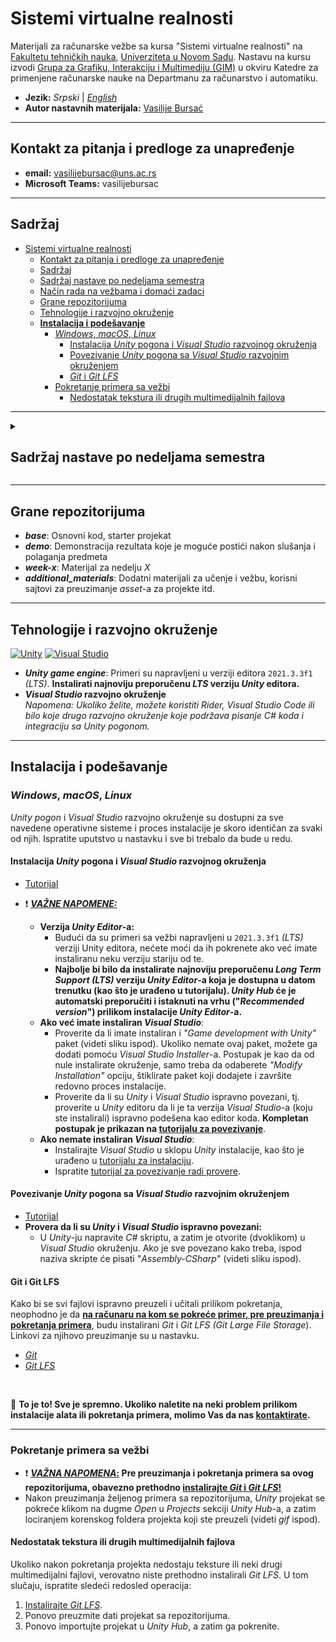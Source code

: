 # Sistemi virtualne realnosti
Materijali za računarske vežbe sa kursa "Sistemi virtualne realnosti" na [Fakultetu tehničkih nauka](http://www.ftn.uns.ac.rs/ "Zvanični sajt Fakulteta tehničkih nauka"), [Univerziteta u Novom Sadu](https://www.uns.ac.rs/ "Zvanični sajt Univerziteta u Novom Sadu"). Nastavu na kursu izvodi [Grupa za Grafiku, Interakciju i Multimediju (GIM)](http://gim.ftn.uns.ac.rs/Clanovi "Zvanični sajt GIM grupe") u okviru Katedre za primenjene računarske nauke na Departmanu za računarstvo i automatiku.

- **Jezik:** *Srpski* | *[English](https://www.google.com "Click to show ReadMe in English")*
- **Autor nastavnih materijala:** [Vasilije Bursać](https://www.google.com "Autor")

---

## Kontakt za pitanja i predloge za unapređenje
- **email:** vasilijebursac@uns.ac.rs
- **Microsoft Teams:** vasilijebursac

---

## Sadržaj
- [Sistemi virtualne realnosti](#sistemi-virtualne-realnosti)
    - [Kontakt za pitanja i predloge za unapređenje](#kontakt-za-pitanja-i-predloge-za-unapređenje)
    - [Sadržaj](#sadržaj)
    - [Sadržaj nastave po nedeljama semestra](#sadržaj-nastave-po-nedeljama-semestra)
    - [Način rada na vežbama i domaći zadaci](#način-rada-na-vežbama-i-domaći-zadaci)
    - [Grane repozitorijuma](#grane-repozitorijuma)
    - [Tehnologije i razvojno okruženje](#tehnologije-i-razvojno-okruženje)
    - **[Instalacija i podešavanje](#instalacija-i-podešavanje)**
        - [*Windows*, *macOS*, *Linux*](#windows-macos-linux)
            - [Instalacija *Unity* pogona i *Visual Studio* razvojnog okruženja](#instalacija-unity-pogona-i-visual-studio-razvojnog-okruženja)
            - [Povezivanje *Unity* pogona sa *Visual Studio* razvojnim okruženjem](#povezivanje-unity-pogona-sa-visual-studio-razvojnim-okruženjem)
            - [*Git* i *Git LFS*](#git-i-git-lfs)
        - [Pokretanje primera sa vežbi](#pokretanje-primera-sa-vežbi)
            - [Nedostatak tekstura ili drugih multimedijalnih fajlova](#nedostatak-tekstura-ili-drugih-multimedijalnih-fajlova)

---

<details>
   <summary><h2>Sadržaj nastave po nedeljama semestra</h2></summary>
    
   - Nedelja 1: [Uvod u Unity pogon - Osnovne rada u Unity pogonu i manipulacija 3D objektima](../../tree/week-1 "Link do materijala")
   - Nedelja 2: [3D modelovanje u Unity-ju - ProBuilder paket](../../tree/week-2  "Link do materijala")
   - Nedelja 3: [Kreiranje virtualnih okruženja](../../tree/week-3 "Link do materijala")
</details>

---

## Grane repozitorijuma
- ***base***: Osnovni kod, starter projekat
- ***demo***: Demonstracija rezultata koje je moguće postići nakon slušanja i polaganja predmeta
- ***week-x***: Materijal za nedelju *X*
- ***additional_materials***: Dodatni materijali za učenje i vežbu, korisni sajtovi za preuzimanje *asset*-a za projekte itd.

---

## Tehnologije i razvojno okruženje 
[![Unity](https://img.shields.io/badge/unity-%23000000.svg?style=for-the-badge&logo=unity&logoColor=white)](https://unity.com/download "Link za preuzimanje Unity-ja") 
[![Visual Studio](https://img.shields.io/badge/Visual%20Studio-5C2D91.svg?style=for-the-badge&logo=visual-studio&logoColor=white)](https://visualstudio.microsoft.com/downloads/ "Link za preuzimanje Visual Studio-a")
- ***Unity game engine***: Primeri su napravljeni u verziji editora `2021.3.3f1` *(LTS)*. **Instalirati najnoviju preporučenu *LTS* verziju *Unity* editora.**
- ***Visual Studio* razvojno okruženje** <br>
*Napomena: Ukoliko želite, možete koristiti *Rider*, *Visual Studio Code* ili bilo koje drugo razvojno okruženje koje podržava pisanje *C#* koda i integraciju sa *Unity* pogonom.*

---

## Instalacija i podešavanje
### *Windows*, *macOS*, *Linux*
*Unity pogon* i *Visual Studio* razvojno okruženje su dostupni za sve navedene operativne sisteme i proces instalacije je skoro identičan za svaki od njih. Ispratite uputstvo u nastavku i sve bi trebalo da bude u redu.

#### Instalacija *Unity* pogona i *Visual Studio* razvojnog okruženja
- [Tutorijal](https://www.youtube.com/watch?v=gxX7euQ_2Qc&ab_channel=GDTitans "Video uputstvo za instalaciju Unity pogona i Visual Studio razvojnog okruženja")

- :exclamation: <ins>***VAŽNE NAPOMENE:***</ins> 
    - **Verzija *Unity Editor*-a:**
        - Budući da su primeri sa vežbi napravljeni u `2021.3.3f1` *(LTS)* verziji Unity editora, nećete moći da ih pokrenete ako već imate instaliranu neku verziju stariju od te. 
        - **Najbolje bi bilo da instalirate najnoviju preporučenu *Long Term Support (LTS)* verziju *Unity Editor*-a koja je dostupna u datom trenutku (kao što je urađeno u tutorijalu). *Unity Hub* će je automatski preporučiti i istaknuti na vrhu ("*Recommended version*") prilikom instalacije *Unity Editor*-a.**
    - **Ako već imate instaliran *Visual Studio***: 
        - Proverite da li imate instaliran i *"Game development with Unity"* paket (videti sliku ispod). Ukoliko nemate ovaj paket, možete ga dodati pomoću *Visual Studio Installer*-a. Postupak je kao da od nule instalirate okruženje, samo treba da odaberete *"Modify Installation"* opciju, štiklirate paket koji dodajete i završite redovno proces instalacije.
        - Proverite da li su *Unity* i *Visual Studio* ispravno povezani, tj. proverite u *Unity* editoru da li je ta verzija *Visual Studio*-a (koju ste instalirali) ispravno podešena kao editor koda. **Kompletan postupak je prikazan na [tutorijalu za povezivanje](#povezivanje-unity-pogona-sa-visual-studio-razvojnim-okruženjem "Povezivanje Unity pogona sa Visual Studio razvojnim okruženjem")**.
    - **Ako nemate instaliran *Visual Studio***: 
        - Instalirajte *Visual Studio* u sklopu *Unity* instalacije, kao što je urađeno u [tutorijalu za instalaciju](#instalacija-unity-pogona-i-visual-studio-razvojnog-okruženja "Instalacija Unity pogona i Visual Studio razvojnog okruženja").
        - Ispratite [tutorijal za povezivanje radi provere](#povezivanje-unity-pogona-sa-visual-studio-razvojnim-okruženjem "Povezivanje Unity pogona sa Visual Studio razvojnim okruženjem").

#### Povezivanje *Unity* pogona sa *Visual Studio* razvojnim okruženjem
- [Tutorijal](https://www.youtube.com/watch?v=4ElwPXo4oCc&ab_channel=Stachey "Video uputstvo za povezivanje Unity pogona sa Visual Studio razvojnim okruženjem")
- **Provera da li su *Unity* i *Visual Studio* ispravno povezani:**
    - U *Unity*-ju napravite *C#* skriptu, a zatim je otvorite (dvoklikom) u *Visual Studio* okruženju. Ako je sve povezano kako treba, ispod naziva skripte će pisati "*Assembly-CSharp*" (videti sliku ispod).

#### Git i Git LFS
Kako bi se svi fajlovi ispravno preuzeli i učitali prilikom pokretanja, neophodno je da **<ins>na računaru na kom se pokreće primer, pre preuzimanja i pokretanja primera</ins>**, budu instalirani *Git* i *Git LFS (Git Large File Storage*). Linkovi za njihovo preuzimanje su u nastavku.
- [*Git*](https://git-scm.com/ "Link za preuzimanje Git-a")
- [*Git LFS*](https://git-lfs.github.com/ "Link za preuzimanje Git LFS-a")

<br>

:clap: **To je to! Sve je spremno. Ukoliko naletite na neki problem prilikom instalacije alata ili pokretanja primera, molimo Vas da nas [kontaktirate](#kontakt-za-pitanja-i-predloge-za-unapređenje "Kontakt podaci").**

---

### Pokretanje primera sa vežbi
- :exclamation: <ins>***VAŽNA NAPOMENA*:</ins> Pre preuzimanja i pokretanja primera sa ovog repozitorijuma, obavezno prethodno [instalirajte *Git* i *Git LFS*!](#git-i-git-lfs "Uputstvo za instalaciju Git-a i Git LFS-a")** <br>
- Nakon preuzimanja željenog primera sa repozitorijuma, *Unity* projekat se pokreće klikom na dugme *Open* u *Projects* sekciji *Unity Hub*-a, a zatim lociranjem korenskog foldera projekta koji ste preuzeli (videti *gif* ispod).

#### Nedostatak tekstura ili drugih multimedijalnih fajlova
Ukoliko nakon pokretanja projekta nedostaju teksture ili neki drugi multimedijalni fajlovi, verovatno niste prethodno instalirali *Git LFS*. U tom slučaju, ispratite sledeći redosled operacija:
1. [Instalirajte *Git LFS*](#git-i-git-lfs "Uputstvo za instalaciju Git-a i Git LFS-a").
2. Ponovo preuzmite dati projekat sa repozitorijuma.
3. Ponovo importujte projekat u *Unity Hub*, a zatim ga pokrenite.
